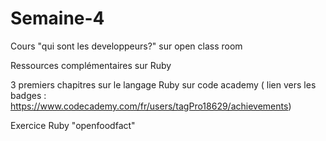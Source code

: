 # Semaine-4

Cours "qui sont les developpeurs?" sur open class room

Ressources complémentaires sur Ruby

3 premiers chapitres sur le langage Ruby sur code academy ( lien vers les badges : https://www.codecademy.com/fr/users/tagPro18629/achievements)

Exercice Ruby "openfoodfact"
